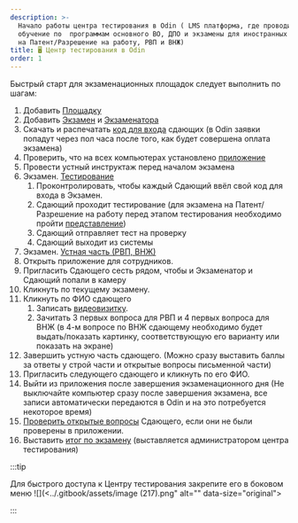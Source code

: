 ```yaml
---
description: >-
  Начало работы центра тестирования в Odin ( LMS платформа, где проводится
  обучение по  программам основного ВО, ДПО и экзамены для иностранных граждан
  на Патент/Разрешение на работу, РВП и ВНЖ)
title: 🖥️ Центр тестирования в Odin
order: 1
---
```


Быстрый старт для экзаменационных площадок следует выполнить по шагам:

1. Добавить [Площадку](./dobavit-ploshadki)
2. Добавить [Экзамен](./dobavit-ekzamen) и [Экзаменатора](./registraciya-sotrudnikov-v-odin#ekzamenator)
3. Скачать и распечатать [код для входа](./skachat-kody-dlya-vkhoda-sdayushikh) сдающих (в Odin заявки попадут через пол часа после того, как будет совершена оплата экзамена)
4. Проверить, что на всех компьютерах установлено [приложение](./prilozhenie.-pismennaya-i-ustnaya-chasti-ekzamena)
5. Провести устный инструктаж перед началом экзамена
6. Экзамен. [Тестирование](./ekzamen.-provedenie)
   1. Проконтролировать, чтобы каждый Сдающий ввёл свой код для входа в Экзамен.
   2. Сдающий проходит тестирование (для экзамена на Патент/Разрешение на работу перед этапом тестирования необходимо пройти [представление](https://informa.gitbook.io/immigraciya/centr-testirovaniya-v-odin/ekzamen.-provedenie#testirovanie))
   3. Сдающий отправляет тест на проверку
   4. Сдающий выходит из системы
7. Экзамен. [Устная часть (РВП, ВНЖ)](./ekzamen.-provedenie)
8. Открыть приложение для сотрудников.
9. Пригласить Сдающего сесть рядом, чтобы и Экзаменатор и Сдающий попали в камеру
10. Кликнуть по текущему экзамену.
11. Кликнуть по ФИО сдающего
    1. Записать [видеовизитку](./../rekomendacii/obrazec-videovizitki-pered-startom-ustnoi-chasti-ekzamena).
    2. Зачитать  3 первых вопроса для РВП и 4 первых вопроса для ВНЖ (в 4-м вопросе по ВНЖ сдающему необходимо будет выдать/показать картинку, соответствующую его варианту или показать на экране)
12. Завершить устную часть сдающего. (Можно сразу выставить баллы за ответы у строй части и открытые вопросы письменной части)
13. Пригласить следующего сдающего и кликнуть по его ФИО.
14. Выйти из приложения после завершения экзаменационного дня (Не выключайте компьютер сразу после завершения экзамена, все записи автоматически передаются в Odin и на это потребуется некоторое время)
15. [Проверить открытые вопросы](./proverka-otkrytykh-voprosov-v-testirovanii) Сдающего, если они не были проверены в приложении.
16. Выставить [итог по экзамену](./proverka-itoga-ekzamena) (выставляется администратором центра тестирования)

:::tip 

Для быстрого доступа к Центру тестирования закрепите его в боковом меню !\[\](\<../.gitbook/assets/image (217).png" alt="" data-size="original">

:::